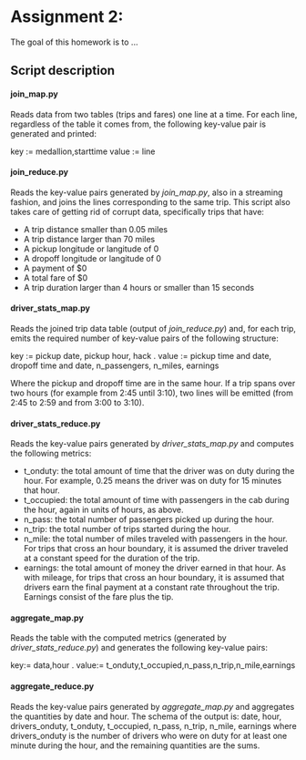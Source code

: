 # Assignment 2: 

The goal of this homework is to ...

## Script description

#### join_map.py
Reads data from two tables (trips and fares) one line at a time. For each line, regardless of the table it comes from, the following key-value pair is generated and printed:

key := medallion,starttime
value := line

#### join_reduce.py
Reads the key-value pairs generated by *join_map.py*, also in a streaming fashion, and joins the lines corresponding to the same trip. This script also takes care of getting rid of corrupt data, specifically trips that have:
* A trip distance smaller than 0.05 miles
* A trip distance larger than 70 miles
* A pickup longitude or langitude of 0
* A dropoff longitude or langitude of 0
* A payment of $0
* A total fare of $0
* A trip duration larger than 4 hours or smaller than 15 seconds

#### driver_stats_map.py
Reads the joined trip data table (output of *join_reduce.py*) and, for each trip, emits the required number of key-value pairs of the following structure:

key := pickup date, pickup hour, hack . 
value := pickup time and date, dropoff time and date, n_passengers, n_miles, earnings

Where the pickup and dropoff time are in the same hour. If a trip spans over two hours (for example from 2:45 until 3:10), two lines will be emitted (from 2:45 to 2:59 and from 3:00 to 3:10).

#### driver_stats_reduce.py
Reads the key-value pairs generated by *driver_stats_map.py* and computes the following metrics:
* t_onduty: the total amount of time that the driver was on duty during the hour. For example, 0.25 means the driver was on duty for 15 minutes that hour.
* t_occupied: the total amount of time with passengers in the cab during the hour, again in units of hours, as above.
* n_pass: the total number of passengers picked up during the hour.
* n_trip: the total number of trips started during the hour.
* n_mile: the total number of miles traveled with passengers in the hour. For trips that cross an hour boundary, it is assumed the driver traveled at a constant speed for the duration of the trip.
* earnings: the total amount of money the driver earned in that hour. As with mileage, for trips that cross an hour boundary, it is assumed that drivers earn the final payment at a constant rate throughout the trip. Earnings consist of the fare plus the tip. 

#### aggregate_map.py
Reads the table with the computed metrics (generated by *driver_stats_reduce.py*) and generates the following key-value pairs:

key:= data,hour . 
value:= t_onduty,t_occupied,n_pass,n_trip,n_mile,earnings

#### aggregate_reduce.py
Reads the key-value pairs generated by *aggregate_map.py* and aggregates the quantities by date and hour.
The schema of the output is: date, hour, drivers_onduty, t_onduty, t_occupied, n_pass, n_trip, n_mile, earnings
where drivers_onduty is the number of drivers who were on duty for at least one minute during the hour, and the remaining quantities are the sums.
